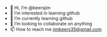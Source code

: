 - 👋 Hi, I’m @beersjim
- 👀 I’m interested in learning github
- 🌱 I’m currently learning github
- 💞️ I’m looking to collaborate on anything
- 📫 How to reach me jimbeers35@gmail.com

<!---
beersjim/beersjim is a ✨ special ✨ repository because its `README.md` (this file) appears on your GitHub profile.
You can click the Preview link to take a look at your changes.
--->
